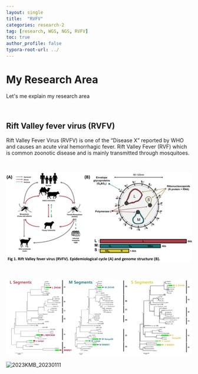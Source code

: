 ```yaml
---
layout: single
title:  "RVFV"
categories: research-2
tag: [research, WGS, NGS, RVFV]
toc: true
author_profile: false
typora-root-url: ../
---
```


# My Research Area 

Let's me explain my research area



<br/>



## Rift Valley fever virus (RVFV)

Rift Valley Fever Virus (RVFV) is one of the “Disease X” reported by WHO and causes an acute viral hemorrhagic fever. Rift Valley Fever (RVF) which is common zoonotic disease and is mainly transmitted through mosquitoes.

<br/>

![RVFV_1](https://github.com/rhksdn01/rhksdn01.github.io/blob/master/images/23-02-10-Researches/RVFV_1.png)  

<br/>

![RVFV_2](https://github.com/rhksdn01/rhksdn01.github.io/blob/master/images/23-02-10-Researches/RVFV_2.png)



![2023KMB_20230111](/assets/images/23-02-20-RVFV/2023KMB_20230111-1681028654722-3.jpg)
